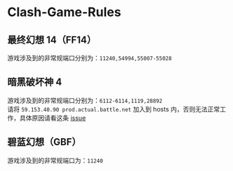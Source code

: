 # Clash-Game-Rules
## 最终幻想 14（FF14）
游戏涉及到的非常规端口分别为：``11240,54994,55007-55028``
## 暗黑破坏神 4
游戏涉及到的非常规端口分别为：``6112-6114,1119,28892``
<br>
请将 ``59.153.40.90 prod.actual.battle.net`` 加入到 hosts 内，否则无法正常工作，具体原因请看这条 [issue](https://github.com/netchx/netch/issues/1048)
## 碧蓝幻想（GBF）
游戏涉及到的非常规端口为：``11240``
